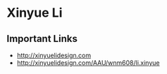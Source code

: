 # Xinyue Li

## Important Links

- http://xinyuelidesign.com
- http://xinyuelidesign.com/AAU/wnm608/li.xinyue